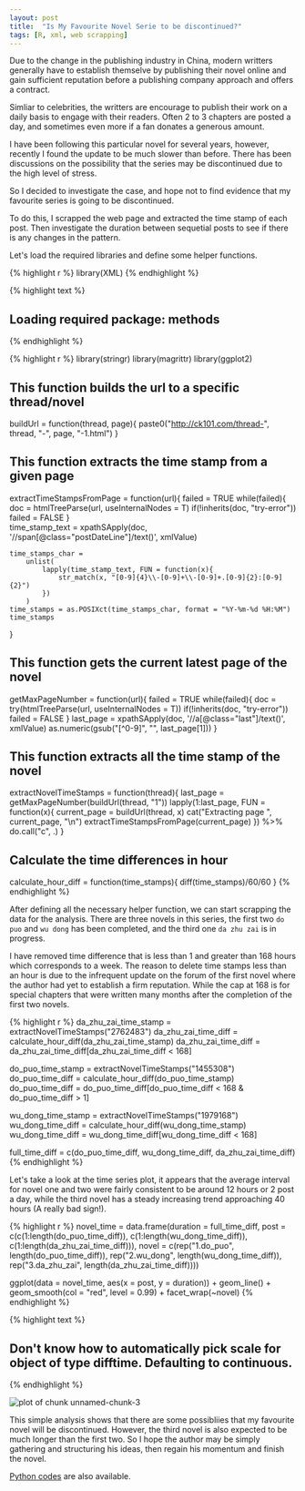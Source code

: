 ```yaml
---
layout: post
title:  "Is My Favourite Novel Serie to be discontinued?"
tags: [R, xml, web scrapping]
---
```


Due to the change in the publishing industry in China, modern writters generally
have to establish themselve by publishing their novel online and gain sufficient
reputation before a publishing company approach and offers a contract.

Simliar to celebrities, the writters are encourage to publish their work on a
daily basis to engage with their readers. Often 2 to 3 chapters are posted a
day, and sometimes even more if a fan donates a generous amount.

I have been following this particular novel for several years, however, recently
I found the update to be much slower than before. There has been discussions on
the possibility that the series may be discontinued due to the high level of
stress.

So I decided to investigate the case, and hope not to find evidence that my
favourite series is going to be discontinued.

To do this, I scrapped the web page and extracted the time stamp of each post.
Then investigate the duration between sequetial posts to see if there is any
changes in the pattern.


Let's load the required libraries and define some helper functions.




{% highlight r %}
library(XML)
{% endhighlight %}



{% highlight text %}
## Loading required package: methods
{% endhighlight %}



{% highlight r %}
library(stringr)
library(magrittr)
library(ggplot2)

## This function builds the url to a specific thread/novel
buildUrl = function(thread, page){
    paste0("http://ck101.com/thread-", thread, "-", page, "-1.html")
}

## This function extracts the time stamp from a given page
extractTimeStampsFromPage = function(url){
    failed = TRUE
    while(failed){
        doc = htmlTreeParse(url, useInternalNodes = T)
        if(!inherits(doc, "try-error"))
            failed = FALSE
    }   
    time_stamp_text =
        xpathSApply(doc, '//span[@class="postDateLine"]/text()', xmlValue)

    time_stamps_char =
        unlist(
            lapply(time_stamp_text, FUN = function(x){
                str_match(x, "[0-9]{4}\\-[0-9]+\\-[0-9]+.[0-9]{2}:[0-9]{2}")
            })
        )
    time_stamps = as.POSIXct(time_stamps_char, format = "%Y-%m-%d %H:%M")
    time_stamps
}

## This function gets the current latest page of the novel
getMaxPageNumber = function(url){
    failed = TRUE
    while(failed){
        doc = try(htmlTreeParse(url, useInternalNodes = T))
        if(!inherits(doc, "try-error"))
            failed = FALSE
    }
    last_page =
        xpathSApply(doc, '//a[@class="last"]/text()', xmlValue)
    as.numeric(gsub("[^0-9]", "", last_page[1]))
}

## This function extracts all the time stamp of the novel
extractNovelTimeStamps = function(thread){
    last_page = getMaxPageNumber(buildUrl(thread, "1"))
    lapply(1:last_page, FUN = function(x){
        current_page = buildUrl(thread, x)
        cat("Extracting page ", current_page, "\n")
        extractTimeStampsFromPage(current_page)
    }) %>%
        do.call("c", .)
}

## Calculate the time differences in hour
calculate_hour_diff = function(time_stamps){
    diff(time_stamps)/60/60
}
{% endhighlight %}

After defining all the necessary helper function, we can start scrapping the
data for the analysis. There are three novels in this series, the first two `do
puo` and `wu dong` has been completed, and the third one `da zhu zai` is in
progress.

I have removed time difference that is less than 1 and greater than 168 hours
which corresponds to a week. The reason to delete time stamps less than an hour
is due to the infrequent update on the forum of the first novel where the author
had yet to establish a firm reputation. While the cap at 168 is for special
chapters that were written many months after the completion of the first two
novels.



{% highlight r %}
da_zhu_zai_time_stamp = extractNovelTimeStamps("2762483")
da_zhu_zai_time_diff = calculate_hour_diff(da_zhu_zai_time_stamp)
da_zhu_zai_time_diff = da_zhu_zai_time_diff[da_zhu_zai_time_diff < 168]


do_puo_time_stamp = extractNovelTimeStamps("1455308")
do_puo_time_diff = calculate_hour_diff(do_puo_time_stamp)
do_puo_time_diff = do_puo_time_diff[do_puo_time_diff < 168 & do_puo_time_diff > 1]

wu_dong_time_stamp = extractNovelTimeStamps("1979168")
wu_dong_time_diff = calculate_hour_diff(wu_dong_time_stamp)
wu_dong_time_diff = wu_dong_time_diff[wu_dong_time_diff < 168]

full_time_diff = c(do_puo_time_diff, wu_dong_time_diff, da_zhu_zai_time_diff)
{% endhighlight %}

Let's take a look at the time series plot, it appears that the average interval
for novel one and two were fairly consistent to be around 12 hours or 2 post a
day, while the third novel has a steady increasing trend approaching 40 hours (A
really bad sign!).



{% highlight r %}
novel_time =
    data.frame(duration = full_time_diff,
               post = c(c(1:length(do_puo_time_diff)),
                         c(1:length(wu_dong_time_diff)),
                         c(1:length(da_zhu_zai_time_diff))),
               novel = c(rep("1.do_puo", length(do_puo_time_diff)),
                         rep("2.wu_dong", length(wu_dong_time_diff)),
                         rep("3.da_zhu_zai", length(da_zhu_zai_time_diff))))
           

ggplot(data = novel_time, aes(x = post, y = duration)) +
    geom_line() +
    geom_smooth(col = "red", level = 0.99) + 
    facet_wrap(~novel)
{% endhighlight %}



{% highlight text %}
## Don't know how to automatically pick scale for object of type difftime. Defaulting to continuous.
{% endhighlight %}

![plot of chunk unnamed-chunk-3](https://dl.dropboxusercontent.com/u/18161931/staTEAstics/2016-07-11-is-my-favourite-novel-serie-going-to-be-discontinued/unnamed-chunk-3-1.png)

This simple analysis shows that there are some possibliies that my favourite
novel will be discontinued. However, the third novel is also expected to be much
longer than the first two. So I hope the author may be simply gathering and
structuring his ideas, then regain his momentum and finish the novel.

[Python codes](https://github.com/mkao006/sunday_funday/blob/master/StatTEAstic/time_to_write_a_chapter/time_to_write_a_chapter.py) are also available.

